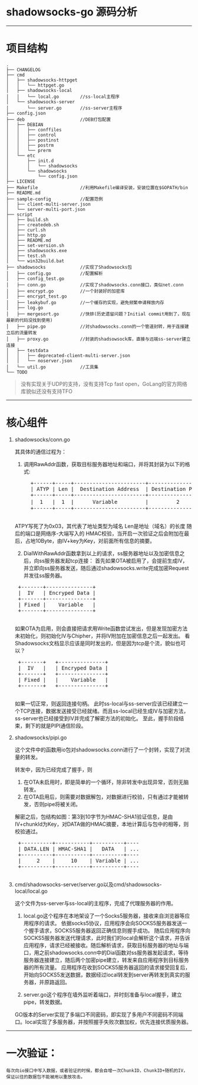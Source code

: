 # shadowsocks-go 源码分析

---
# 项目结构

```
.
├── CHANGELOG
├── cmd
│   ├── shadowsocks-httpget
│   │   └── httpget.go
│   ├── shadowsocks-local
│   │   └── local.go        //ss-local主程序
│   └── shadowsocks-server
│       └── server.go       //ss-server主程序
├── config.json
├── deb                     //DEB打包配置
│   ├── DEBIAN
│   │   ├── conffiles
│   │   ├── control
│   │   ├── postinst
│   │   ├── postrm
│   │   └── prerm
│   └── etc
│       ├── init.d
│       │   └── shadowsocks
│       └── shadowsocks
│           └── config.json
├── LICENSE
├── Makefile                //利用Makefile编译安装，安装位置在$GOPATH/bin
├── README.md
├── sample-config           //配置范例
│   ├── client-multi-server.json
│   └── server-multi-port.json
├── script
│   ├── build.sh
│   ├── createdeb.sh
│   ├── curl.sh
│   ├── http.go
│   ├── README.md
│   ├── set-version.sh
│   ├── shadowsocks.exe
│   ├── test.sh
│   └── win32build.bat
├── shadowsocks             //实现了Shadowsocks包
│   ├── config.go           //配置解析
│   ├── config_test.go
│   ├── conn.go             //实现了shadowsocks.conn接口，类似net.conn
│   ├── encrypt.go          //一个封装好的加密库
│   ├── encrypt_test.go
│   ├── leakybuf.go         //一个缓存的实现，避免频繁申请释放内存
│   ├── log.go
│   ├── mergesort.go        //快排(历史遗留问题？Initial commit用到了，现在最新的代码没找到使用)
│   ├── pipe.go             //对shadowsocks.conn的一个管道封转，用于连接建立后的流量转发
│   ├── proxy.go            //封装的shadsowsock库，直接与远端ss-server建立连接
│   ├── testdata
│   │   ├── deprecated-client-multi-server.json
│   │   └── noserver.json
│   └── util.go             //工具集
└── TODO
```
> 没有实现关于UDP的支持，没有支持Tcp fast open，GoLang的官方网络库貌似还没有支持TFO

---
# 核心组件

1. shadowsocks/conn.go


    其具体的通信过程为：
    1. 调用RawAddr函数，获取目标服务器地址和端口，并将其封装为以下的格式:
    <pre>
		+------+-----+-----------------------+------------------+-----------+
		| ATYP | Len |  Destination Address  | Destination Port | HMAC-SHA1 |
		+------+-----+-----------------------+------------------+-----------+
		|  1   |  1  |      Variable         |         2        |  10 可选  |
		+------+-----+-----------------------+------------------+-----------+
    </pre>
    
    ATPY写死了为0x03，其代表了地址类型为域名
    Len是地址（域名）的长度
    随后的端口是网络序-大端写入的
    HMAC校验，当开启一次验证之后会附加在最后，占地10Byte，由IV+key为Key，对前面所有信息的摘要。

    2. DialWithRawAddr函数拿到以上的请求，ss服务器地址以及加密信息之后，向ss服务器发起tcp连接：
    首先如果OTA被启用了，会提前生成IV，并立即向ss服务器发送，随后通过shadowsocks.write完成加密Request并发往ss服务器。

    <pre>
    +-------+---------------+
    |  IV   | Encryped Data |
    +-------+---------------+
    | Fixed |    Variable   |
    +-------+---------------+
    </pre>

    如果OTA为启用，则会直接把请求用Write函数尝试发出，但是发现加密方法未初始化，则初始化IV与Chipher，并将IV附加在加密信息之后一起发出。
    看Shadowsocks文档显示应该是同时发出的，但是因为tcp是个流，貌似也可以？
    <pre>
    +-------+   +---------------+
    |  IV   |   | Encryped Data |
    +-------+   +---------------+
    | Fixed |   |    Variable   |
    +-------+   +---------------+
    </pre>

    如果一切正常，则返回连接句柄。
    此时ss-local与ss-server应该已经建立一个TCP连接，数据发送接受已经就绪。而且ss-local已经生成IV与加密方法，ss-server也已经接受到IV并完成了解密方法的初始化。
    至此，握手阶段结束，剩下的就是PIPI通信阶段。

2. shadowsocks/pipi.go

    这个文件中的函数用io包对shadowsocks.conn进行了一个封转，实现了对流量的转发。

    转发中，因为已经完成了握手，则

    1. 在OTA未启用时，即是简单的一个循环，除非转发中出现异常，否则无脑转发。
    2. 在OTA启用后，则需要对数据解包，对数据进行校验，只有通过才能被转发，否则pipe将被关闭。

    解密之后，包结构如图：第3到10字节为HMAC-SHA1验证信息，是由IV+chunkId为Key，对DATA做的HMAC摘要，本地计算后与包中的相等，则校验通过。
    <pre>
    +----------+-----------+----------+----
    | DATA.LEN | HMAC-SHA1 |   DATA   | ...
    +----------+-----------+----------+----
    |     2    |     10    | Variable | ...
    +----------+-----------+----------+----
    </pre>

3. cmd/shadowsocks-server/server.go以及cmd/shadowsocks-local/local.go
    
    这个文件为ss-server与ss-local的主程序，完成了代理服务器的作用。

    1. local.go这个程序在本地架设了一个Socks5服务器，接收来自浏览器等应用程序的请求。
    依据socks5协议，应用程序会向SOCKS5服务器发送一个握手请求，SOCKS5服务器返回正确信息则握手成功。
    随后应用程序向SOCKS5服务器发送代理请求，此时我们的local会解析这个请求，并告诉应用程序，请求已经被接收。随后解析请求，获取目标服务器的地址与端口，用之前shadowsocks.conn中的Dial函数对ss服务器发起请求，等待服务器连接建立，随后两个加密pipe建立，转发来自应用程序到目标服务器的所有流量。
    应用程序在收到SOCKS5服务器返回的请求接受回复后，开始向SOCKS5发送数据，数据经过local转发到server再转发到真实的服务器，并原路返回。

    2. server.go这个程序在墙外监听着端口，并时刻准备与local握手，建立pipe，转发数据。
    
    GO版本的Server实现了多端口不同密码，即实现了多用户不同密码不同端口。local实现了多服务器，并按照握手失败次数加权，优先连接优质服务器。

---
# 一次验证：

    每次向io接口中写入数据，或者验证的时候，都会自增一次ChunkID，ChunkID+随机的IV，保证以往的数据包不能被用以重放攻击。
